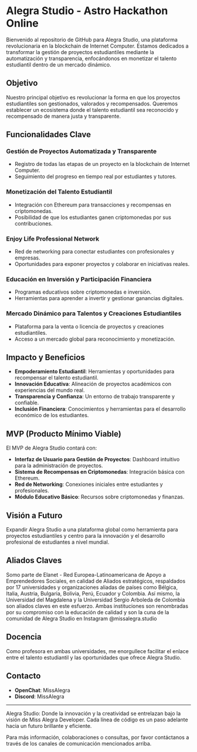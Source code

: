 # Alegra Studio - Astro Hackathon Online

Bienvenido al repositorio de GitHub para Alegra Studio, una plataforma revolucionaria en la blockchain de Internet Computer. Estamos dedicados a transformar la gestión de proyectos estudiantiles mediante la automatización y transparencia, enfocándonos en monetizar el talento estudiantil dentro de un mercado dinámico.

## Objetivo

Nuestro principal objetivo es revolucionar la forma en que los proyectos estudiantiles son gestionados, valorados y recompensados. Queremos establecer un ecosistema donde el talento estudiantil sea reconocido y recompensado de manera justa y transparente.

## Funcionalidades Clave

### Gestión de Proyectos Automatizada y Transparente

- Registro de todas las etapas de un proyecto en la blockchain de Internet Computer.
- Seguimiento del progreso en tiempo real por estudiantes y tutores.

### Monetización del Talento Estudiantil

- Integración con Ethereum para transacciones y recompensas en criptomonedas.
- Posibilidad de que los estudiantes ganen criptomonedas por sus contribuciones.

### Enjoy Life Professional Network

- Red de networking para conectar estudiantes con profesionales y empresas.
- Oportunidades para exponer proyectos y colaborar en iniciativas reales.

### Educación en Inversión y Participación Financiera

- Programas educativos sobre criptomonedas e inversión.
- Herramientas para aprender a invertir y gestionar ganancias digitales.

### Mercado Dinámico para Talentos y Creaciones Estudiantiles

- Plataforma para la venta o licencia de proyectos y creaciones estudiantiles.
- Acceso a un mercado global para reconocimiento y monetización.

## Impacto y Beneficios

- **Empoderamiento Estudiantil**: Herramientas y oportunidades para recompensar el talento estudiantil.
- **Innovación Educativa**: Alineación de proyectos académicos con experiencias del mundo real.
- **Transparencia y Confianza**: Un entorno de trabajo transparente y confiable.
- **Inclusión Financiera**: Conocimientos y herramientas para el desarrollo económico de los estudiantes.

## MVP (Producto Mínimo Viable)

El MVP de Alegra Studio contará con:

- **Interfaz de Usuario para Gestión de Proyectos**: Dashboard intuitivo para la administración de proyectos.
- **Sistema de Recompensas en Criptomonedas**: Integración básica con Ethereum.
- **Red de Networking**: Conexiones iniciales entre estudiantes y profesionales.
- **Módulo Educativo Básico**: Recursos sobre criptomonedas y finanzas.

## Visión a Futuro

Expandir Alegra Studio a una plataforma global como herramienta para proyectos estudiantiles y centro para la innovación y el desarrollo profesional de estudiantes a nivel mundial.

## Aliados Claves

Somo parte de  Elanet - Red Europea-Latinoamericana de Apoyo a Emprendedores Sociales, en calidad de Aliados estratégicos, respaldados por 17 universidades y organizaciones aliadas de países como Bélgica, Italia, Austria, Bulgaria, Bolivia, Perú, Ecuador y Colombia. Así mismo, la Universidad del Magdalena y la Universidad Sergio Arboleda de Colombia son aliados claves en este esfuerzo. Ambas instituciones son renombradas por su compromiso con la educación de calidad y son la cuna de la comunidad de Alegra Studio en Instagram @missalegra.studio

## Docencia

Como profesora en ambas universidades, me enorgullece facilitar el enlace entre el talento estudiantil y las oportunidades que ofrece Alegra Studio.

## Contacto

- **OpenChat**: MissAlegra
- **Discord**: MissAlegra

---

Alegra Studio: Donde la innovación y la creatividad se entrelazan bajo la visión de Miss Alegra Developer. Cada línea de código es un paso adelante hacia un futuro brillante y eficiente.

Para más información, colaboraciones o consultas, por favor contáctanos a través de los canales de comunicación mencionados arriba.

